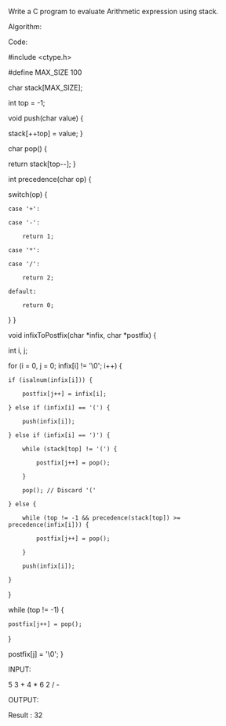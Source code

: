 Write a C program to evaluate Arithmetic expression using stack.

Algorithm:

Code:

#include <ctype.h>

#define MAX_SIZE 100

char stack[MAX_SIZE];

int top = -1;

void push(char value) {

stack[++top] = value;
}

char pop() {

return stack[top--];
}

int precedence(char op) {

switch(op) {

    case '+':

    case '-':

        return 1;

    case '*':

    case '/':

        return 2;

    default:

        return 0;

}
}

void infixToPostfix(char *infix, char *postfix) {

int i, j;

for (i = 0, j = 0; infix[i] != '\0'; i++) {

    if (isalnum(infix[i])) {

        postfix[j++] = infix[i];

    } else if (infix[i] == '(') {

        push(infix[i]);

    } else if (infix[i] == ')') {

        while (stack[top] != '(') {

            postfix[j++] = pop();

        }

        pop(); // Discard '('

    } else {

        while (top != -1 && precedence(stack[top]) >= precedence(infix[i])) {

            postfix[j++] = pop();

        }

        push(infix[i]);

    }

}

while (top != -1) {

    postfix[j++] = pop();

}

postfix[j] = '\0';
}

INPUT:

5 3 + 4 * 6 2 / -

OUTPUT:

Result : 32

